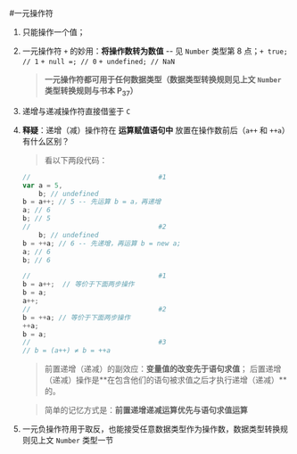 #一元操作符
1. 只能操作一个值；

2. 一元操作符 `+` 的妙用：**将操作数转为数值** -- 见 `Number` 类型第 8 点；`+ true; // 1` `+ null =; // 0` `+ undefined; // NaN`
    > **一元操作符都可用于任何数据类型（数据类型转换规则见上文 `Number` 类型转换规则与书本 P<sub>37</sub>）**

3. 递增与递减操作符直接借鉴于 `C`

4. **释疑**：递增（减）操作符在 **运算赋值语句中** 放置在操作数前后（`a++` 和 `++a`）有什么区别？
    > 看以下两段代码：
    ```javascript
    //                                #1
    var a = 5,
        b; // undefined
    b = a++; // 5 -- 先运算 b = a，再递增
    a; // 6
    b; // 5
    //                                #2
        b; // undefined
    b = ++a; // 6 -- 先递增，再运算 b = new a;
    a; // 6
    b; // 6
    ```
    ```javascript
    //                                #1
    b = a++;  // 等价于下面两步操作
    b = a;
    a++;
    //                                #2
    b = ++a; // 等价于下面两步操作
    ++a;
    b = a;
    //                                #3
    // b = (a++) ≠ b = ++a
    ```
    >前置递增（递减）的副效应：**变量值的改变先于语句求值**；
    后置递增（递减）操作是**在包含他们的语句被求值之后才执行递增（递减）**的。

    > 简单的记忆方式是：**前置递增递减运算优先与语句求值运算**

5. 一元负操作符用于取反，也能接受任意数据类型作为操作数，数据类型转换规则见上文 `Number` 类型一节
